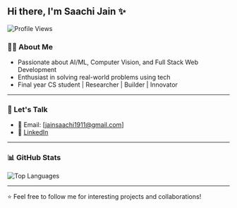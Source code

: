 <h2 align="left">Hi there, I'm Saachi Jain ✨</h2>
<p align="left">
  <img src="https://komarev.com/ghpvc/?username=jainsaachi1911&label=Profile+Views" alt="Profile Views" />
</p>

### 👩‍💻 About Me
- Passionate about AI/ML, Computer Vision, and Full Stack Web Development <br>
- Enthusiast in solving real-world problems using tech<br>
- Final year CS student | Researcher | Builder | Innovator

---

### 💬 Let's Talk
- 💌 Email: [jainsaachi1911@gmail.com]
- 💼 [LinkedIn]([https://www.linkedin.com/in/your-link/](https://www.linkedin.com/in/saachijain1911/))

---

### 📊 GitHub Stats


<p align="left">
  <img src="https://github-readme-stats.vercel.app/api/top-langs/?username=jainsaachi1911&layout=compact&theme=radical" alt="Top Languages" />
</p>

---

⭐️ Feel free to follow me for interesting projects and collaborations!
